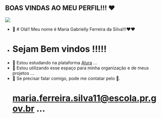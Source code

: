 ## BOAS VINDAS AO MEU PERFIL!!! ❤️

![](https://media1.tenor.com/m/Wu6PemOPzkEAAAAC/super-natural-sam-winchester.gif)


- 👋 # Olá!! Meu nome é Maria Gabrielly Ferreira da Silva!!!❤️❤️
-  # Sejam Bem vindos !!!!!
- 👀 Estou estudando na plataforma [Alura](https://cursos.alura.com.br/user/maria-ferreira-silva11-0402)  ...
- 🌱 Estou utilizando esse espaço para minha organização e de meus projetos ...
- 💞️ Se precisar falar comigo, pode me contatar pelo 📧.
  # maria.ferreira.silva11@escola.pr.gov.br ...
